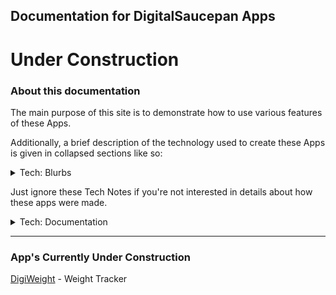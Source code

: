 ## Documentation for DigitalSaucepan Apps

# **Under Construction**

### About this documentation
The main purpose of this site is to demonstrate how to use various features of these Apps.  

Additionally, a brief description of the technology used to create these Apps is given in collapsed sections like so:  
<details><summary>Tech: Blurbs</summary><p>

> These technology blurbs are created using `<details><summary></summary></details>` HTML tags, and should render on all modern browsers (except Microsoft Edge, but I believe that will be fixed in an upcoming update).

</p></details>

Just ignore these Tech Notes if you're not interested in details about how these apps were made.

<details><summary>Tech: Documentation</summary><p>

> This documentation is created using Markdown format and hosted at GitHub Pages.

</p></details>

---

### App's Currently Under Construction
[DigiWeight](/digiweight/readme.md) - Weight Tracker
